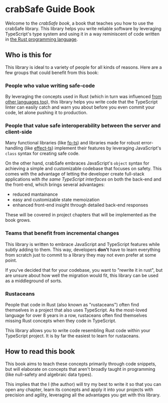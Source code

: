 # crabSafe Guide Book
Welcome to the _crabSafe book_, a book that teaches you how to use the crabSafe
library. This library helps you write reliable software by leveraging TypeScript's
type system and using it in a way reminiscent of code written in
[the Rust programming language](https://www.rust-lang.org/).

## Who is this for
This library is ideal to a variety of people for all kinds of reasons. Here are a few
groups that could benefit from this book:

### People who value writing safe-code
By leveraging the concepts used in Rust (which in turn was influenced [from other languages too](https://doc.rust-lang.org/reference/influences.html)), this library helps you write code that the TypeScript
linter can easily catch and warn you about before you even commit your code,
let alone pushing it to production.

### People that value safe interoperability between the server and client-side
Many functional libraries (like [fp-ts](https://gcanti.github.io/fp-ts/)) and libraries made for robust
error-handling (like [effect-ts](https://effect.website/)) implement their
features by leveraging JavaScript's `class` syntax for creating safe code.

On the other hand, crabSafe embraces JavaScript's `object` syntax for
achieving a simple and customizable codebase that focuses on safety.
This comes with the advantage of letting the developer create full-stack applications with _the
same TypeScript interfaces_ on both the back-end and the front-end, which brings several advantages:
- reduced mantainance
- easy and customizable state memoization
- enhanced front-end insight through detailed back-end responses

These will be covered in project chapters that will be implemented as the book
grows.

### Teams that benefit from incremental changes
This library is written to embrace JavaScript and TypeScript features while
subtly adding to them. This way, developers **don't** have to learn everything
from scratch just to commit to a library they may not even prefer at some point.

If you've decided that for your codebase, you want to "rewrite it in rust", but
are unsure about how well the migration would fit, this library can be used as
a middleground of sorts.

### Rustaceans
People that code in Rust (also known as "rustaceans") often find
themselves in a project that also uses TypeScript. As the most-loved language for over
8 years in a row, rustaceans often find themselves missing Rust concepts when
they code in TypeScript.

This library allows you to write code resembling Rust code within your TypeScript project.
It is by far the easiest to learn for rustaceans.

## How to read this book
This book aims to teach these concepts primarily through code snippets, but will
elaborate on concepts that aren't broadly taught in programming (like null-safety
and algebraic data types).

This implies that the I (the author) will try my best to write it so that you can
open any chapter, learn its concepts and apply it into your projects with precision
and agility, leveraging all the advantages you get with this library.
